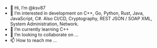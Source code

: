 - 👋 Hi, I’m @ksv87
- 👀 I’m interested in development on C++, Go, Python, Rust, Java, JavaScript, C#. Also CI/CD, Cryptography, REST JSON / SOAP XML, System Administration, Network. 
- 🌱 I’m currently learning C++
- 💞️ I’m looking to collaborate on ...
- 📫 How to reach me ...

<!---
ksv87/ksv87 is a ✨ special ✨ repository because its `README.md` (this file) appears on your GitHub profile.
You can click the Preview link to take a look at your changes.
--->

